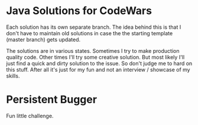 Java Solutions for CodeWars
===========================

Each solution has its own separate branch.  The idea behind this is that I don't have to maintain old solutions 
in case the the starting template (master branch) gets updated.

The solutions are in various states.  Sometimes I try to make production quality code.  Other times I'll try 
some creative solution.  But most likely I'll just find a quick and dirty solution to the issue.  So don't judge 
me to hard on this stuff.  After all it's just for my fun and not an interview / showcase of my skills.

Persistent Bugger
=================

Fun little challenge. 